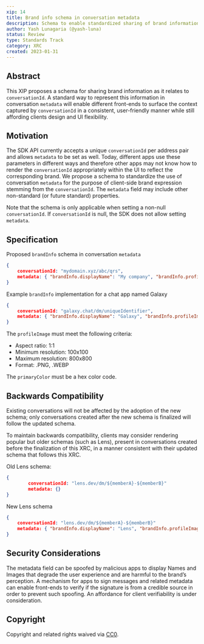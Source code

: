 ```yaml
---
xip: 14
title: Brand info schema in conversation metadata
description: Schema to enable standardized sharing of brand information as it relates to conversationId
author: Yash Lunagaria (@yash-luna)
status: Review
type: Standards Track
category: XRC
created: 2023-01-31
---
```


## Abstract

This XIP proposes a schema for sharing brand information as it relates to `conversationId`. A standard way to represent this information in conversation `metadata` will enable different front-ends to surface the context captured by `conversationId` in a consistent, user-friendly manner while still affording clients design and UI flexibility.

## Motivation

The SDK API currently accepts a unique `conversationId` per address pair and allows `metadata` to be set as well. Today, different apps use these parameters in different ways and therefore other apps may not know how to render the `conversationId` appropriately within the UI to reflect the corresponding brand. We propose a schema to standardize the use of conversation `metadata` for the purpose of client-side brand expression stemming from the `conversationId`. The `metadata` field may include other non-standard (or future standard) properties.

Note that the schema is only applicable when setting a non-null `conversationId`. If `conversationId` is null, the SDK does not allow setting `metadata`.

## Specification

Proposed `brandInfo` schema in conversation `metadata`

```json
{
    conversationId: "mydomain.xyz/abc/qrs",
    metadata: { "brandInfo.displayName": "My company", "brandInfo.profileImage": "mydomain.xyz/assets/myimage.png", "brandInfo.primaryColor": "#ffffff" }
}
```

Example `brandInfo` implementation for a chat app named Galaxy

```json
{
    conversationId: "galaxy.chat/dm/uniqueIdentifier",
    metadata: { "brandInfo.displayName": "Galaxy", "brandInfo.profileImage": "galaxychat.xyz/brandassets/logo.png", "brandInfo.primaryColor": "#6865B8" }
}
```

The `profileImage` must meet the following criteria:

- Aspect ratio: 1:1
- Minimum resolution: 100x100
- Maximum resolution: 800x800
- Format: .PNG, .WEBP

The `primaryColor` must be a hex color code.

## Backwards Compatibility

Existing conversations will not be affected by the adoption of the new schema; only conversations created after the new schema is finalized will follow the updated schema.

To maintain backwards compatibility, clients may consider rendering popular but older schemas (such as Lens), present in conversations created before the finalization of this XRC, in a manner consistent with their updated schema that follows this XRC.

Old Lens schema:

```json
{
        conversationId: "lens.dev/dm/${memberA}-${memberB}"
        metadata: {}
}
```

New Lens schema

```json
{
    conversationId: "lens.dev/dm/${memberA}-${memberB}"
    metadata: { "brandInfo.displayName": "Lens", "brandInfo.profileImage": "lens.xyz/assets/myimage.png", "brandInfo.primaryColor": "#ffffff" }
}
```

## Security Considerations

The metadata field can be spoofed by malicious apps to display Names and Images that degrade the user experience and are harmful to the brand’s perception. A mechanism for apps to sign messages and related metadata can enable front-ends to verify if the signature is from a credible source in order to prevent such spoofing. An affordance for client verifiability is under consideration.

## Copyright

Copyright and related rights waived via [CC0](https://creativecommons.org/publicdomain/zero/1.0/).
